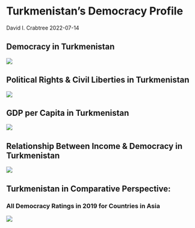 Turkmenistan’s Democracy Profile
================
David I. Crabtree
2022-07-14

## Democracy in Turkmenistan

![](C:\Users\David\Desktop\PROGRA~1\FILESA~1\DEMOCR~1\reports\TURKME~1/figure-gfm/Demscore-1.png)<!-- -->

## Political Rights & Civil Liberties in Turkmenistan

![](C:\Users\David\Desktop\PROGRA~1\FILESA~1\DEMOCR~1\reports\TURKME~1/figure-gfm/Political%20Rights%20&%20Civil%20Libs-1.png)<!-- -->

## GDP per Capita in Turkmenistan

![](C:\Users\David\Desktop\PROGRA~1\FILESA~1\DEMOCR~1\reports\TURKME~1/figure-gfm/GDP%20per%20Capita-1.png)<!-- -->

## Relationship Between Income & Democracy in Turkmenistan

![](C:\Users\David\Desktop\PROGRA~1\FILESA~1\DEMOCR~1\reports\TURKME~1/figure-gfm/Income%20&%20Dem-1.png)<!-- -->

## Turkmenistan in Comparative Perspective:

### All Democracy Ratings in 2019 for Countries in Asia

![](C:\Users\David\Desktop\PROGRA~1\FILESA~1\DEMOCR~1\reports\TURKME~1/figure-gfm/Democracy%20in%20Comparative%20Perspective-1.png)<!-- -->
